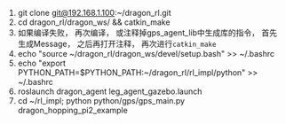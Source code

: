 1. git clone git@192.168.1.100:~/dragon_rl.git
2. cd dragon_rl/dragon_ws/ && catkin_make
3. 如果编译失败， 再次编译， 或注释掉gps_agent_lib中生成库的指令， 首先生成Message， 之后再打开注释， 再次进行`catkin_make`
4. echo "source ~/dragon_rl/dragon_ws/devel/setup.bash" >> ~/.bashrc
5. echo "export PYTHON_PATH=$PYTHON_PATH:~/dragon_rl/rl_impl/python" >> ~/.bashrc
6. roslaunch dragon_agent leg_agent_gazebo.launch 
7. cd ~/rl_impl;  python python/gps/gps_main.py dragon_hopping_pi2_example
